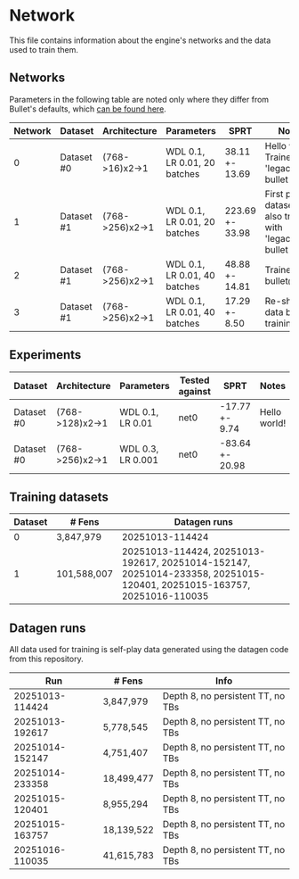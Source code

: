 # Network

This file contains information about the engine's networks and the data used to train them.

## Networks

Parameters in the following table are noted only where they differ from Bullet's defaults, which [can be found here](https://github.com/jgilchrist/bullet/blob/e1d5ced0916dbbc0c1e603e67542cbe99d2e05b7/src/main.rs).

| Network | Dataset    | Architecture       | Parameters                     | SPRT            | Notes                |
| ------- | ---------- | ------------------ | ------------------------------ | --------------- | -------------------- |
| 0       | Dataset #0 | (768->16)x2->1     | WDL 0.1, LR 0.01, 20 batches   | 38.11 +- 13.69  | Hello world! Trained with 'legacy' bullet         |
| 1       | Dataset #1 | (768->256)x2->1    | WDL 0.1, LR 0.01, 20 batches   | 223.69 +- 33.98 | First proper dataset, also trained with 'legacy' bullet |
| 2       | Dataset #1 | (768->256)x2->1    | WDL 0.1, LR 0.01, 40 batches   | 48.88 +- 14.81  | Trained with bullet@main |
| 3       | Dataset #1 | (768->256)x2->1    | WDL 0.1, LR 0.01, 40 batches   | 17.29 +- 8.50   | Re-shuffled data before training |

## Experiments

| Dataset    | Architecture       | Parameters          | Tested against | SPRT            | Notes                |
| ---------- | ------------------ | ------------------  | -------------- | --------------- | -------------------- |
| Dataset #0 | (768->128)x2->1    | WDL 0.1, LR 0.01    | net0           | -17.77 +- 9.74  | Hello world!         |
| Dataset #0 | (768->256)x2->1    | WDL 0.3, LR 0.001   | net0           | -83.64 +- 20.98 |                      |

## Training datasets

| Dataset | # Fens      | Datagen runs                                                                                                          |
| ------- | ----------- | --------------------------------------------------------------------------------------------------------------------- |
|       0 |   3,847,979 | 20251013-114424                                                                                                       |
|       1 | 101,588,007 | 20251013-114424, 20251013-192617, 20251014-152147, 20251014-233358, 20251015-120401, 20251015-163757, 20251016-110035 |

## Datagen runs

All data used for training is self-play data generated using the datagen code from this repository.

| Run             | # Fens     | Info                              |
| --------------- | ---------- | --------------------------------- |
| 20251013-114424 |  3,847,979 | Depth 8, no persistent TT, no TBs |
| 20251013-192617 |  5,778,545 | Depth 8, no persistent TT, no TBs |
| 20251014-152147 |  4,751,407 | Depth 8, no persistent TT, no TBs |
| 20251014-233358 | 18,499,477 | Depth 8, no persistent TT, no TBs |
| 20251015-120401 |  8,955,294 | Depth 8, no persistent TT, no TBs |
| 20251015-163757 | 18,139,522 | Depth 8, no persistent TT, no TBs |
| 20251016-110035 | 41,615,783 | Depth 8, no persistent TT, no TBs |

